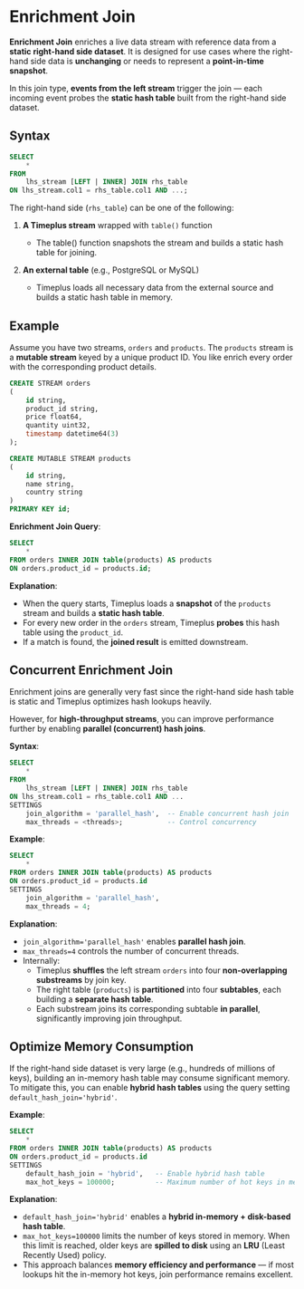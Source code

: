 # Enrichment Join

**Enrichment Join** enriches a live data stream with reference data from a **static right-hand side dataset**. It is designed for use cases where the right-hand side data is **unchanging** or needs to represent a **point-in-time snapshot**.

In this join type, **events from the left stream** trigger the join — each incoming event probes the **static hash table** built from the right-hand side dataset.

## Syntax

```sql
SELECT 
    *
FROM 
    lhs_stream [LEFT | INNER] JOIN rhs_table 
ON lhs_stream.col1 = rhs_table.col1 AND ...;
```

The right-hand side (`rhs_table`) can be one of the following:

1. **A Timeplus stream** wrapped with `table()` function
    - The table() function snapshots the stream and builds a static hash table for joining.

2. **An external table** (e.g., PostgreSQL or MySQL)
    - Timeplus loads all necessary data from the external source and builds a static hash table in memory.

## Example

Assume you have two streams, `orders` and `products`. The `products` stream is a **mutable stream** keyed by a unique product ID. You like enrich every order with the corresponding product details.

```sql
CREATE STREAM orders 
(
    id string,
    product_id string,
    price float64,
    quantity uint32,
    timestamp datetime64(3)
);

CREATE MUTABLE STREAM products
(
    id string,
    name string,
    country string
)
PRIMARY KEY id;
```

**Enrichment Join Query**:
```sql
SELECT 
    *
FROM orders INNER JOIN table(products) AS products
ON orders.product_id = products.id; 
```

**Explanation**:
- When the query starts, Timeplus loads a **snapshot** of the `products` stream and builds a **static hash table**.
- For every new order in the `orders` stream, Timeplus **probes** this hash table using the `product_id`.
- If a match is found, the **joined result** is emitted downstream.

## Concurrent Enrichment Join 

Enrichment joins are generally very fast since the right-hand side hash table is static and Timeplus optimizes hash lookups heavily.

However, for **high-throughput streams**, you can improve performance further by enabling **parallel (concurrent) hash joins**.

**Syntax**:
```sql
SELECT 
    *
FROM 
    lhs_stream [LEFT | INNER] JOIN rhs_table
ON lhs_stream.col1 = rhs_table.col1 AND ...
SETTINGS 
    join_algorithm = 'parallel_hash',  -- Enable concurrent hash join
    max_threads = <threads>;           -- Control concurrency
```

**Example**:

```sql
SELECT 
    *
FROM orders INNER JOIN table(products) AS products
ON orders.product_id = products.id
SETTINGS
    join_algorithm = 'parallel_hash',
    max_threads = 4;
```

**Explanation**:
- `join_algorithm='parallel_hash'` enables **parallel hash join**. 
- `max_threads=4` controls the number of concurrent threads.
- Internally: 
    - Timeplus **shuffles** the left stream `orders` into four **non-overlapping substreams** by join key.
    - The right table (`products`) is **partitioned** into four **subtables**, each building a **separate hash table**.
    - Each substream joins its corresponding subtable **in parallel**, significantly improving join throughput.

## Optimize Memory Consumption

If the right-hand side dataset is very large (e.g., hundreds of millions of keys), building an in-memory hash table may consume significant memory.
To mitigate this, you can enable **hybrid hash tables** using the query setting `default_hash_join='hybrid'`.

**Example**:

```sql
SELECT 
    *
FROM orders INNER JOIN table(products) AS products
ON orders.product_id = products.id
SETTINGS
    default_hash_join = 'hybrid',   -- Enable hybrid hash table
    max_hot_keys = 100000;          -- Maximum number of hot keys in memory
```

**Explanation**:
- `default_hash_join='hybrid'` enables a **hybrid in-memory + disk-based hash table**.
- `max_hot_keys=100000` limits the number of keys stored in memory. When this limit is reached, older keys are **spilled to disk** using an **LRU** (Least Recently Used) policy.
- This approach balances **memory efficiency and performance** — if most lookups hit the in-memory hot keys, join performance remains excellent.
